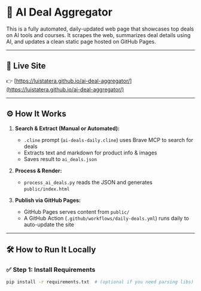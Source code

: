 # 🧠 AI Deal Aggregator

This is a fully automated, daily-updated web page that showcases top deals on AI tools and courses. It scrapes the web, summarizes deal details using AI, and updates a clean static page hosted on GitHub Pages.

---

## 🚀 Live Site

👉 [https://luistatera.github.io/ai-deal-aggregator/](https://luistatera.github.io/ai-deal-aggregator/)

---

## ⚙️ How It Works

1. **Search & Extract (Manual or Automated):**
   - `.cline` prompt (`ai-deals-daily.cline`) uses Brave MCP to search for deals
   - Extracts text and markdown for product info & images
   - Saves result to `ai_deals.json`

2. **Process & Render:**
   - `process_ai_deals.py` reads the JSON and generates `public/index.html`

3. **Publish via GitHub Pages:**
   - GitHub Pages serves content from `public/`
   - A GitHub Action (`.github/workflows/daily-deals.yml`) runs daily to auto-update the site

---

## 🛠️ How to Run It Locally

### ✅ Step 1: Install Requirements
```bash
pip install -r requirements.txt  # (optional if you need parsing libs)
